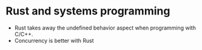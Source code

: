 # Rust and systems programming

- Rust takes away the undefined behavior aspect when programming with C/C++.
- Concurrency is better with Rust
